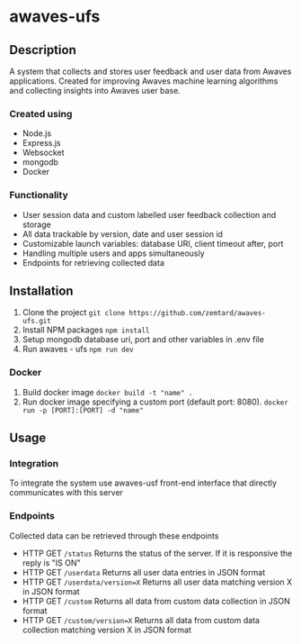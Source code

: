 # awaves-ufs

## Description

A system that collects and stores user feedback and user data from Awaves applications. Created for improving Awaves machine learning algorithms and collecting insights into Awaves user base.

### Created using

- Node.js
- Express.js
- Websocket
- mongodb
- Docker

### Functionality

- User session data and custom labelled user feedback collection and storage
- All data trackable by version, date and user session id
- Customizable launch variables: database URI, client timeout after, port
- Handling multiple users and apps simultaneously
- Endpoints for retrieving collected data

## Installation

1. Clone the project
`git clone https://github.com/zemtard/awaves-ufs.git` 
2. Install NPM packages
`npm install` 
3. Setup mongodb database uri, port and other variables in .env file
4. Run awaves - ufs
`npm run dev`

### Docker

1. Build docker image
`docker build -t "name" .`
2. Run docker image specifying a custom port (default port: 8080).
`docker run -p [PORT]:[PORT] -d "name"`

## Usage

### Integration

To integrate the system use awaves-usf front-end interface that directly communicates with this server

### Endpoints

Collected data can be retrieved through these endpoints
- HTTP GET `/status`
Returns the status of the server. If it is responsive the reply is "IS ON"
- HTTP GET `/userdata`
Returns all user data entries in JSON format
- HTTP GET `/userdata/version=X`
Returns all user data matching version X in JSON format
- HTTP GET `/custom`
Returns all data from custom data collection in JSON format
- HTTP GET `/custom/version=X`
Returns all data from custom data collection matching version X in JSON format







